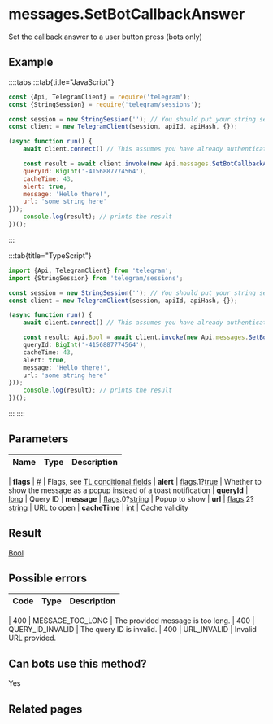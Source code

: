 # messages.SetBotCallbackAnswer

Set the callback answer to a user button press (bots only)



## Example

::::tabs
:::tab{title="JavaScript"}
```js
const {Api, TelegramClient} = require('telegram');
const {StringSession} = require('telegram/sessions');

const session = new StringSession(''); // You should put your string session here
const client = new TelegramClient(session, apiId, apiHash, {});

(async function run() {
    await client.connect() // This assumes you have already authenticated with .start()

    const result = await client.invoke(new Api.messages.SetBotCallbackAnswer({
    queryId: BigInt('-4156887774564'),
    cacheTime: 43,
    alert: true,
    message: 'Hello there!',
    url: 'some string here'
}));
    console.log(result); // prints the result
})();
```
:::

:::tab{title="TypeScript"}
```ts
import {Api, TelegramClient} from 'telegram';
import {StringSession} from 'telegram/sessions';

const session = new StringSession(''); // You should put your string session here
const client = new TelegramClient(session, apiId, apiHash, {});

(async function run() {
    await client.connect() // This assumes you have already authenticated with .start()

    const result: Api.Bool = await client.invoke(new Api.messages.SetBotCallbackAnswer({
    queryId: BigInt('-4156887774564'),
    cacheTime: 43,
    alert: true,
    message: 'Hello there!',
    url: 'some string here'
}));
    console.log(result); // prints the result
})();
```
:::
::::



## Parameters

| Name | Type | Description |
| :--: | ---- | ----------- |

| **flags** | [#](https://core.telegram.org/type/%23) | Flags, see [TL conditional fields](https://core.telegram.org/mtproto/TL-combinators#conditional-fields) 
| **alert** | [flags](https://core.telegram.org/mtproto/TL-combinators#conditional-fields).1?[true](https://core.telegram.org/constructor/true) | Whether to show the message as a popup instead of a toast notification 
| **queryId** | [long](https://core.telegram.org/type/long) | Query ID 
| **message** | [flags](https://core.telegram.org/mtproto/TL-combinators#conditional-fields).0?[string](https://core.telegram.org/type/string) | Popup to show 
| **url** | [flags](https://core.telegram.org/mtproto/TL-combinators#conditional-fields).2?[string](https://core.telegram.org/type/string) | URL to open 
| **cacheTime** | [int](https://core.telegram.org/type/int) | Cache validity 


## Result

[Bool](https://core.telegram.org/type/Bool)



## Possible errors

| Code | Type | Description |
| :--: | ---- | ----------- |

| 400 | MESSAGE\_TOO\_LONG | The provided message is too long. 
| 400 | QUERY\_ID\_INVALID | The query ID is invalid. 
| 400 | URL\_INVALID | Invalid URL provided. 


## Can bots use this method?

Yes

## Related pages


